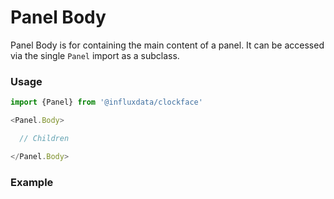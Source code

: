 # Panel Body

Panel Body is for containing the main content of a panel. It can be accessed via the single `Panel` import as a subclass.

### Usage
```js
import {Panel} from '@influxdata/clockface'

<Panel.Body>

  // Children

</Panel.Body>
```

### Example
<!-- STORY -->


<!-- STORY HIDE START -->

<!-- STORY HIDE END -->

<!-- PROPS -->
